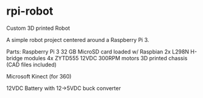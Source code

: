 # rpi-robot
Custom 3D printed Robot

A simple robot project centered around a Raspberry Pi 3.

Parts:
Raspberry Pi 3
32 GB MicroSD card loaded w/ Raspbian
2x L298N H-bridge modules
4x ZYTD555 12VDC 300RPM motors
3D printed chassis (CAD files included)

Microsoft Kinect (for 360)

12VDC Battery with 12->5VDC buck converter
